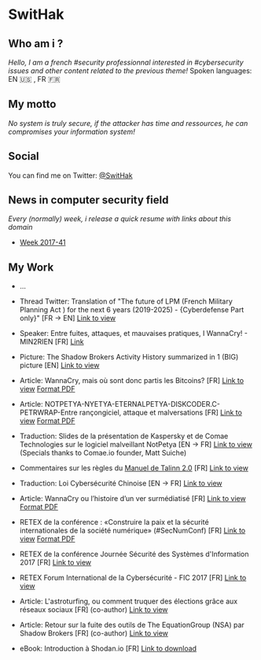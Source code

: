 # SwitHak 

## Who am i ?
*Hello, I am a french #security professionnal interested in #cybersecurity issues and other content related to the previous theme!*
Spoken languages: EN :us: , FR :fr:

## My motto
*No system is truly secure, if the attacker has time and ressources, he can compromises your information system!*

## Social
You can find me on Twitter: [@SwitHak](https://twitter.com/SwitHak/)

## News in computer security field
*Every (normally) week, i release a quick resume with links about this domain*
- [Week 2017-41](https://github.com/SwitHak/SH-News-Board/blob/master/Week-2017-41.md)

## My Work
- ...

- Thread Twitter: Translation of "The future of LPM (French Military Planning Act ) for the next 6 years (2019-2025) - {Cyberdefense Part only}" [FR -> EN] [Link to view](https://twitter.com/SwitHak/status/962162551592247296)

- Speaker: Entre fuites, attaques, et mauvaises pratiques, I WannaCry! - MIN2RIEN [FR] [Link](https://github.com/SwitHak/SwitHak.github.io/blob/master/Pub/Conferences/20171109_JourneeSecu.md)

- Picture: The Shadow Brokers Activity History summarized in 1 (BIG) picture [EN] [Link to view](https://github.com/SwitHak/SwitHak.github.io/blob/master/Pub/20170915_PIC-The-Shadow-Brokers-Activity-History.md)

- Article: WannaCry, mais où sont donc partis les Bitcoins? [FR] [Link to view](https://www.comptoirsecu.fr/blog/2017-08-08-wannacry-mais-ou-sont-partis-les-bitcoins/) [Format PDF](https://github.com/SwitHak/SwitHak.github.io/blob/master/Pub/20170408_NEWS_WannaCry-BTC-Wallets-Transactions.pdf)

- Article: NOTPETYA-NYETYA-ETERNALPETYA-DISKCODER.C-PETRWRAP-Entre rançongiciel, attaque et malversations [FR] [Link to view](https://hackademics.fr/forum/news/hacking-news/73606-notpetya-nyetya-eternalpetya-diskcoder-c-petrwrap-entre-ran%C3%A7ongiciel) [Format PDF](https://github.com/SwitHak/SwitHak.github.io/blob/master/Pub/20170709_NOTPETYA-NYETYA-ETERNALPETYA-DISKCODER.C-PETRWRAP-ENTRE-RAN%C3%87ONGICIEL-ATTAQUE-ET-MALVERSATIONS.pdf)

- Traduction: Slides de la présentation de Kaspersky et de Comae Technologies sur le logiciel malveillant NotPetya [EN -> FR]
[Link to view](https://github.com/comaeio/slides/blob/master/Webinar%20-%20Comae%20%2B%20Kaspersky%20-%20Petya%20exPetr%20Ransomware%20-FR.pdf) (Specials thanks to Comae.io founder, Matt Suiche)

- Commentaires sur les règles du [Manuel de Talinn 2.0](https://github.com/SwitHak/SwitHak.github.io/blob/master/Pub/Talinn-2.0/Introduction.md) [FR]
[Link to view](https://github.com/SwitHak/SwitHak.github.io/blob/master/Pub/Talinn-2.0/.Toutes-les-r%C3%A8gles.md)

- Traduction: Loi Cybersécurité Chinoise [EN -> FR]
[Link to view](https://github.com/SwitHak/SwitHak.github.io/blob/master/Pub/Loi-Cybers%C3%A9curit%C3%A9-Chinoise-2016.md)

- Article: WannaCry ou l’histoire d’un ver surmédiatisé [FR]
[Link to view](https://hackademics.fr/forum/news/hacking-news/73174-wannacry-ou-l%C2%92histoire-d%C2%92un-ver-surm%C3%A9diatis%C3%A9) [Format PDF](https://github.com/SwitHak/SwitHak.github.io/blob/master/Pub/20170520-WannaCry-ou-l-histoire-d-un-ver-surmediatis%C3%A9-safe.pdf)

- RETEX de la conférence : «Construire la paix et la sécurité internationales de la société numérique» (#SecNumConf) [FR]
[Link to view](https://hackademics.fr/forum/orientation-%C3%A9tudes-s%C3%A9curit%C3%A9-informatique/conf%C3%A9rences-s%C3%A9curit%C3%A9-informatique/72596-retex-construire-la-paix-et-la-s%C3%A9curit%C3%A9-internationales-de-la-soci%C3%A9t%C3%A9-num%C3%A9rique) [Format PDF](https://github.com/SwitHak/SwitHak.github.io/blob/master/Pub/20170416_RETEX-SecNumConf-06-07_Avril_2017.pdf)

- RETEX de la conférence Journée Sécurité des Systèmes d'Information 2017 [FR]
[Link to view](https://hackademics.fr/forum/orientation-%C3%A9tudes-s%C3%A9curit%C3%A9-informatique/conf%C3%A9rences-s%C3%A9curit%C3%A9-informatique/72120-retour-sur-la-jssi-2017)

- RETEX Forum International de la Cybersécurité - FIC 2017 [FR]
[Link to view](https://hackademics.fr/forum/orientation-%C3%A9tudes-s%C3%A9curit%C3%A9-informatique/conf%C3%A9rences-s%C3%A9curit%C3%A9-informatique/71388-retour-sur-le-forum-international-de-la-cybers%C3%A9curit%C3%A9-fic-2017)

- Article: L'astroturfing, ou comment truquer des élections grâce aux réseaux sociaux [FR] (co-author)
[Link to view](https://hackademics.fr/forum/news/hacking-news/70716-l-astroturfing-ou-comment-truquer-des-%C3%A9lections-gr%C3%A2ce-aux-r%C3%A9seaux-sociaux)

- Article: Retour sur la fuite des outils de The EquationGroup (NSA) par Shadow Brokers [FR] (co-author)
[Link to view](https://hackademics.fr/forum/news/hacking-news/68171-retour-sur-la-fuite-des-outils-de-the-equationgroup-nsa-par-shadow-brokers)

- eBook: Introduction à Shodan.io [FR]
[Link to download](http://bit.ly/Shodan-HK)

